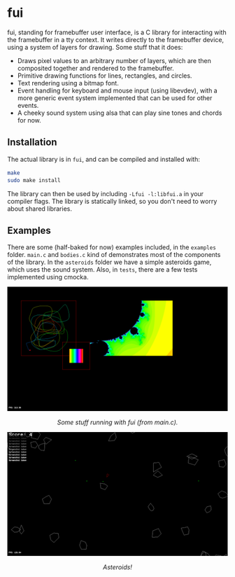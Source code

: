 # fui

fui, standing for framebuffer user interface, is a C library for interacting with the framebuffer in a tty context. It writes directly to the framebuffer device, using a system of layers for drawing. Some stuff that it does:

- Draws pixel values to an arbitrary number of layers, which are then composited together and rendered to the framebuffer.
- Primitive drawing functions for lines, rectangles, and circles.
- Text rendering using a bitmap font.
- Event handling for keyboard and mouse input (using libevdev), with a more generic event system implemented that can be used for other events.
- A cheeky sound system using alsa that can play sine tones and chords for now.

## Installation

The actual library is in `fui`, and can be compiled and installed with:

```bash
make
sudo make install
```

The library can then be used by including `-Lfui -l:libfui.a` in your compiler flags. The library is statically linked, so you don't need to worry about shared libraries.  

## Examples

There are some (half-baked for now) examples included, in the `examples` folder. `main.c` and `bodies.c` kind of demonstrates most of the components of the library. In the `asteroids` folder we have a simple asteroids game, which uses the sound system. Also, in `tests`, there are a few tests implemented using cmocka.

<p align="center">
  <img src="screenshot.png" alt="Description" width="600"/>
</p>
<p align="center"><em>Some stuff running with fui (from main.c).</em></p>

<p align="center">
  <img src="examples/asteroids/screenshot.png" alt="Description" width="600"/>
</p>
<p align="center"><em>Asteroids!</em></p>
